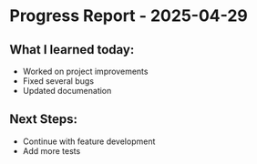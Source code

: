 # Progress Report - 2025-04-29
## What I learned today:
- Worked on project improvements
- Fixed several bugs
- Updated documenation

## Next Steps:
- Continue with feature development
- Add more tests
